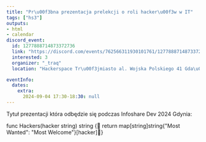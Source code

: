 ```yaml
---
title: "Pr\u00f3bna prezentacja prelekcji o roli hacker\u00f3w w IT"
tags: ["hs3"]
outputs:
- html
- calendar
discord_event:
  id: 1277888714873372736
  link: "https://discord.com/events/762566311930101761/1277888714873372736"
  interested: 3
  organizer: "_traq"
  location: "Hackerspace Tr\u00f3jmiasto al. Wojska Polskiego 41 Gda\u0144sk"

eventInfo:
  dates:
    extra:
      2024-09-04 17:30-18:30: null
---
```

Tytuł prezentacji która odbędzie się podczas Infoshare Dev 2024 Gdynia:

func Hackers(hacker string) string {    return map[string]string{"Most Wanted": "Most Welcome"}[hacker]}
